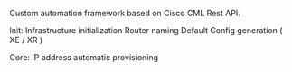 Custom automation framework based on Cisco CML Rest API.


Init:
  Infrastructure initialization
  Router naming
  Default Config generation ( XE / XR )
  
Core:
  IP address automatic provisioning
